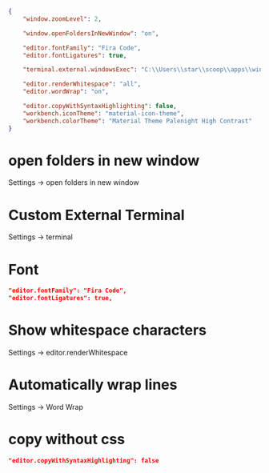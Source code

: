 ```json
{
    "window.zoomLevel": 2,

    "window.openFoldersInNewWindow": "on",

    "editor.fontFamily": "Fira Code",
    "editor.fontLigatures": true,

    "terminal.external.windowsExec": "C:\\Users\\star\\scoop\\apps\\windows-terminal\\current\\WindowsTerminal.exe",

    "editor.renderWhitespace": "all",
    "editor.wordWrap": "on",

    "editor.copyWithSyntaxHighlighting": false,
    "workbench.iconTheme": "material-icon-theme",
    "workbench.colorTheme": "Material Theme Palenight High Contrast"
}
```

# open folders in new window

Settings -> open folders in new window

# Custom External Terminal

Settings -> terminal

# Font

```json
"editor.fontFamily": "Fira Code",
"editor.fontLigatures": true,
```

# Show whitespace characters

Settings -> editor.renderWhitespace

# Automatically wrap lines

Settings -> Word Wrap

# copy without css

```json
"editor.copyWithSyntaxHighlighting": false
```
